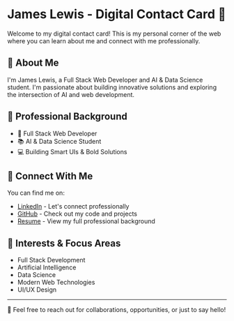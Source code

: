 # James Lewis - Digital Contact Card 👋

Welcome to my digital contact card! This is my personal corner of the web where you can learn about me and connect with me professionally.

## 🚀 About Me

I'm James Lewis, a Full Stack Web Developer and AI & Data Science student. I'm passionate about building innovative solutions and exploring the intersection of AI and web development.

## 💼 Professional Background

- 🌟 Full Stack Web Developer
- 📚 AI & Data Science Student
- 💻 Building Smart UIs & Bold Solutions

## 🔗 Connect With Me

You can find me on:
- [LinkedIn](https://linkedin.com/in/jameslewis) - Let's connect professionally
- [GitHub](https://github.com/jameslewis) - Check out my code and projects
- [Resume](https://james-contactcard.netlify.app/files/JamesResume.pdf) - View my full professional background

## 🎯 Interests & Focus Areas

- Full Stack Development
- Artificial Intelligence
- Data Science
- Modern Web Technologies
- UI/UX Design

---

💌 Feel free to reach out for collaborations, opportunities, or just to say hello!
